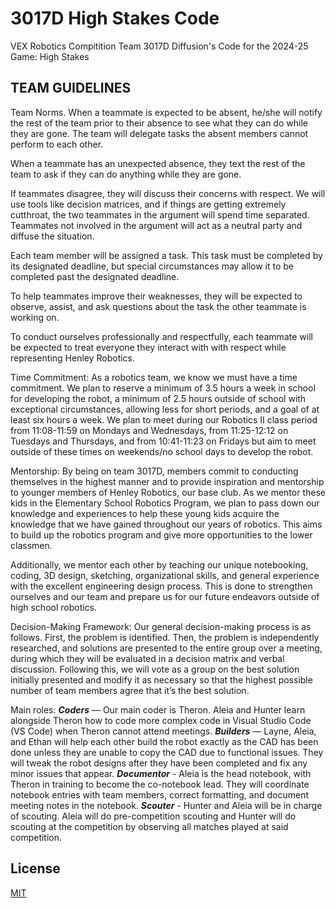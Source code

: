 # 3017D High Stakes Code

VEX Robotics Compitition Team 3017D Diffusion's Code for the 2024-25 Game: High Stakes

## TEAM GUIDELINES

Team Norms.
When a teammate is expected to be absent, he/she will notify the rest of the team prior to their absence to see what they can do while they are gone. The team will delegate tasks the absent members cannot perform to each other. 

When a teammate has an unexpected absence, they text the rest of the team to ask if they can do anything while they are gone.

If teammates disagree, they will discuss their concerns with respect. We will use tools like decision matrices, and if things are getting extremely cutthroat, the two teammates in the argument will spend time separated. Teammates not involved in the argument will act as a neutral party and diffuse the situation.

Each team member will be assigned a task. This task must be completed by its designated deadline, but special circumstances may allow it to be completed past the designated deadline. 

To help teammates improve their weaknesses, they will be expected to observe, assist, and ask questions about the task the other teammate is working on.

To conduct ourselves professionally and respectfully, each teammate will be expected to treat everyone they interact with with respect while representing Henley Robotics.

Time Commitment: 
As a robotics team, we know we must have a time commitment. We plan to reserve a minimum of 3.5 hours a week in school for developing the robot, a minimum of 2.5 hours outside of school with exceptional circumstances, allowing less for short periods, and a goal of at least six hours a week. We plan to meet during our Robotics II class period from 11:08-11:59 on Mondays and Wednesdays, from 11:25-12:12 on Tuesdays and Thursdays, and from 10:41-11:23 on Fridays but aim to meet outside of these times on weekends/no school days to develop the robot. 

Mentorship:
By being on team 3017D, members commit to conducting themselves in the highest manner and to provide inspiration and mentorship to younger members of Henley Robotics, our base club. As we mentor these kids in the Elementary School Robotics Program, we plan to pass down our knowledge and experiences to help these young kids acquire the knowledge that we have gained throughout our years of robotics. This aims to build up the robotics program and give more opportunities to the lower classmen.  

Additionally, we mentor each other by teaching our unique notebooking, coding, 3D design, sketching, organizational skills, and general experience with the excellent engineering design process. This is done to strengthen ourselves and our team and prepare us for our future endeavors outside of high school robotics. 

Decision-Making Framework:
Our general decision-making process is as follows. First, the problem is identified. Then, the problem is independently researched, and solutions are presented to the entire group over a meeting, during which they will be evaluated in a decision matrix and verbal discussion. Following this, we will vote as a group on the best solution initially presented and modify it as necessary so that the highest possible number of team members agree that it’s the best solution.

Main roles:
__*Coders*__ — Our main coder is Theron. Aleia and Hunter learn alongside Theron how to code more complex code in Visual Studio Code (VS Code) when Theron cannot attend meetings. 
__*Builders*__ — Layne, Aleia, and Ethan will help each other build the robot exactly as the CAD has been done unless they are unable to copy the CAD due to functional issues. They will tweak the robot designs after they have been completed and fix any minor issues that appear. 
__*Documentor*__ - Aleia is the head notebook, with Theron in training to become the co-notebook lead. They will coordinate notebook entries with team members, correct formatting, and document meeting notes in the notebook. 
__*Scouter*__ - Hunter and Aleia will be in charge of scouting. Aleia will do pre-competition scouting and Hunter will do scouting at the competition by observing all matches played at said competition. 

## License
[MIT](https://choosealicense.com/licenses/mit/)
